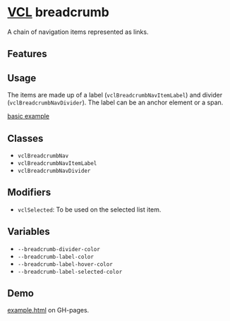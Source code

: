# [VCL](https://github.com/vcl/vcl/doc) breadcrumb

A chain of navigation items represented as links.

## Features

## Usage

The items are made up of a label (`vclBreadcrumbNavItemLabel`) and
divider (`vclBreadcrumbNavDivider`). The label can be an anchor element
or a span.

[basic example](/demo/example.html)

## Classes

- `vclBreadcrumbNav`
- `vclBreadcrumbNavItemLabel`
- `vclBreadcrumbNavDivider`

## Modifiers

- `vclSelected`: To be used on the selected list item.

## Variables

- `--breadcrumb-divider-color`
- `--breadcrumb-label-color`
- `--breadcrumb-label-hover-color`
- `--breadcrumb-label-selected-color`

## Demo

[example.html](/demo/example.html) on GH-pages.
